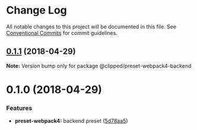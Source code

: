 # Change Log

All notable changes to this project will be documented in this file.
See [Conventional Commits](https://conventionalcommits.org) for commit guidelines.

<a name="0.1.1"></a>
## [0.1.1](https://github.com/clippedjs/clipped/compare/@clipped/preset-webpack4-backend@0.1.0...@clipped/preset-webpack4-backend@0.1.1) (2018-04-29)




**Note:** Version bump only for package @clipped/preset-webpack4-backend

<a name="0.1.0"></a>
# 0.1.0 (2018-04-29)


### Features

* **preset-webpack4:** backend preset ([5d78aa5](https://github.com/clippedjs/clipped/commit/5d78aa5))
